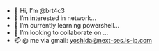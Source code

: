- 👋 Hi, I’m @brt4c3
- 👀 I’m interested in network...
- 🌱 I’m currently learning powershell...
- 💞️ I’m looking to collaborate on ...
- 📫 @ me via gmail: yoshida@next-ses.ls-jp.com
<!---
brt4c3/brt4c3 is a ✨ special ✨ repository because its `README.md` (this file) appears on your GitHub profile.
You can click the Preview link to take a look at your changes.
--->
